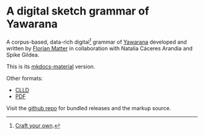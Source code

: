 # A digital sketch grammar of Yawarana
A corpus-based, data-rich digital[^1] grammar of [Yawarana](yaba1248) developed and written by [Florian Matter](https://fl.mt) in collaboration with Natalia Cáceres Arandia and Spike Gildea.

This is its [mkdocs-material](https://github.com/squidfunk/mkdocs-material/) version.

Other formats:

- [CLLD](https://yawarana-sketch.herokuapp.com/)
- [PDF](https://github.com/caribank/yawarana-sketch/blob/main/output/latex/main.pdf)

Visit the [github repo](https://github.com/caribank/yawarana-sketch/tree/main/docs) for bundled releases and the markup source.

[^1]: [Craft your own](https://fl.mt/digital-grammar-tutorial).

